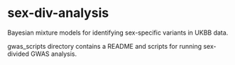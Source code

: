# sex-div-analysis

Bayesian mixture models for identifying sex-specific variants in UKBB data.

gwas_scripts directory contains a README and scripts for running sex-divided GWAS analysis. 